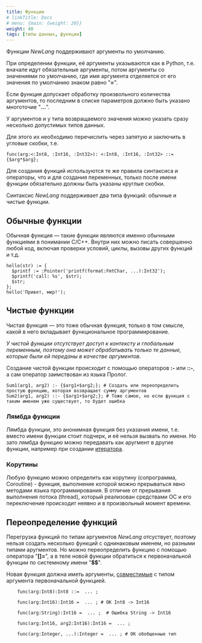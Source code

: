 ```yaml
---
title: Функции
# linkTitle: Docs
# menu: {main: {weight: 20}}
weight: 40
tags: [типы данных, функции]
---
```



Функции *NewLang* поддерживают аргументы по умолчанию. 

При определении функции, её аргументы указываются как в Python, т.е. вначале идут обязательные аргументы, потом аргументы со значениями по умолчанию, 
где имя аргумента отделяется от его значения по умолчанию знаком равно "**=**". 

Если функция допускает обработку произвольного количества аргументов, то последним в списке параметров должно быть указано многоточие "**...**".

У аргументов и у типа возвращаемого значения можно указать сразу несколько допустимых типов данных. 

Для этого их необходимо перечислить через запятую и заключить в угловые скобки, т.е. 
```
func(arg:<:Int8, :Int16, :Int32>): <:Int8, :Int16, :Int32> ::= {$arg*$arg};
```

Для создания функций используются те же правила синтаксиса и операторы, что и для создания переменных, только после имени функции обязательно должны быть указаны круглые скобки.

Синтаксис *NewLang* поддерживает два типа функций: обычные и чистые функции.

## Обычные функции

Обычная функция — такие функции являются именно обычными функциями в понимании С/С++. Внутри них можно писать совершенно любой код, включая проверки условий, циклы, вызовы других функций и т.д.

```
hello(str) := { 
  $printf := :Pointer('printf(format:FmtChar, ...):Int32');
  $printf('call: %s', $str);
  $str;
};
hello('Привет, мир!');
```

## Чистые функции

Чистая функция — это тоже обычная функция, только в том смысле, какой в него вкладывает функциональное программирование. 

*У чистой функции отсутствует доступ к контексту и глобальным переменным, поэтому она может обрабатывать только те данные, 
которые были ей переданы в качестве аргументов*.

Создание чистой функции происходит с помощью операторов **:-** или **::-**, а сам оператор заимствован из языка Пролог. 

```
Sum1(arg1, arg2) :- {$arg1+$arg2;}; # Создать или переопределить простую функцию, которая возвращает сумму аргументов
Sum2(arg1, arg2) ::- {$arg1+$arg2;}; # Тоже самое, но если функция с таким именем уже существует, то будет ошибка
```

### Лямбда функции

Лямбда функции, это анонимная функция без указания имени, т.е. вместо имени функции стоит подчерк, и её нельзя вызвать по имени.
Но зато лямбда функцию можно передавать как аругмент в другие функции, например при создании [итератора](/ru/docs/types/iter/).


### Корутины 

Любую функцию можно определить как корутину (сопрограмма, Coroutine) - функция, выполнение которой можно прерываться явно методами языка программирования. 
В отличие от прерывания выполнения потока (thread), который реализован средствами ОС и его переключение происходит неявно и в произвольный момент времени.


## Переопределение функций

Перегрузка функций по типам аргументов *NewLang* отсуствует, поэтому нельзя создать несколько функций с однинаковым именем, но разными типами аругментов. 
Но можно переопределить функцию с помощью оператора "**[]=**", а в теле новой функции обратиться к первоначальной функции по системному имени "**$$**".

Новая функция должна иметь аргументы, [совместимые](/ru/docs/types/generics/) с типом аргумента первоначальной функцией.

```
    func(arg:Int8):Int8 ::=  ... ;

    func(arg:Int16):Int16 =  ... ; # ОК Int8 -> Int16

    func(arg:String):Int16 =  ... ;  # Ошибка String -> Int16

    func(arg:Int16, arg2:Int16):Int16 =  ... ;

    func(arg:Integer, ...):Integer =  ... ; # ОК обобщенные тип
```



